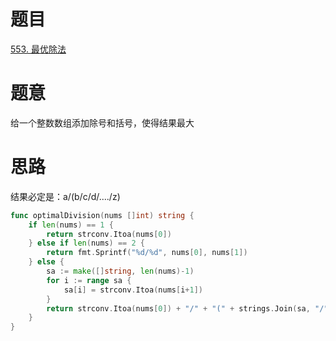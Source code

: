 # 题目
[553. 最优除法](https://leetcode-cn.com/problems/optimal-division/)


# 题意
给一个整数数组添加除号和括号，使得结果最大

# 思路
结果必定是：a/(b/c/d/..../z)

```go
func optimalDivision(nums []int) string {
    if len(nums) == 1 {
        return strconv.Itoa(nums[0])
    } else if len(nums) == 2 {
        return fmt.Sprintf("%d/%d", nums[0], nums[1])
    } else {
        sa := make([]string, len(nums)-1)
        for i := range sa {
            sa[i] = strconv.Itoa(nums[i+1])
        }
        return strconv.Itoa(nums[0]) + "/" + "(" + strings.Join(sa, "/") + ")"
    }
}
```
